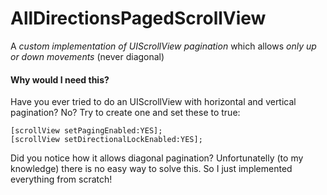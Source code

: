 AllDirectionsPagedScrollView
=======================

A *custom implementation of UIScrollView pagination* which allows *only up or down movements* (never diagonal)

#### Why would I need this?

Have you ever tried to do an UIScrollView with horizontal and vertical pagination? No? Try to create one and set these to true:
```
[scrollView setPagingEnabled:YES];
[scrollView setDirectionalLockEnabled:YES];
```

Did you notice how it allows diagonal pagination? Unfortunatelly (to my knowledge) there is no easy way to solve this. So I just implemented everything from scratch!

